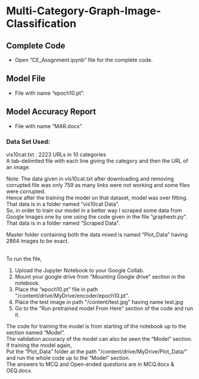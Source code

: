# Multi-Category-Graph-Image-Classification

## Complete Code
- Open “CE_Assgnment.ipynb” file for the complete code.
## Model File
- File with name “epoch10.pt”.
## Model Accuracy Report 
- File with name “MAR.docx”.

### Data Set Used:
vis10cat.txt : 2223 URLs in 10 categories <br> A tab-delimited file with each line giving the category and then the URL of an image.

Note: The data given in vis10cat.txt after downloading and removing corrupted file was only 759 as many links were not working and some files were corrupted.<br>
Hence after the training the model on that dataset, model was over fitting.<br>
That data is in a folder named “vis10cat Data”.<br>
So, in order to train our model in a better way I scraped some data from Google Images one by one using the code given in the file “graphextr.py”.<br>
That data is in a folder named “Scraped Data”.<br>

Master folder containing both the data mixed is named “Plot_Data” having 2864 images to be exact.<br><br>

To run the file,
1.	Upload the Jupyter Notebook to your Google Collab.
2.	Mount your google drive from “Mounting Google drive” section in the notebook.
3.	Place the “epoch10.pt” file in path "/content/drive/MyDrive/encoder/epoch10.pt".
4.	Place the test image in path "/content/test.jpg" having name test.jpg
5.	Go to the “Run pretrained model From Here” section of the code and run it.

The code for training the model is from starting of the notebook up to the section named “Model”.<br>
The validation accuracy of the model can also be seen the “Model” section.<br>
If training the model again,<br>
Put the “Plot_Data” folder at the path "/content/drive/MyDrive/Plot_Data/" and run the whole code up to the “Model” section.<br>
The answers to MCQ and Open-ended questions are in MCQ.docx & OEQ.docx.<br>
